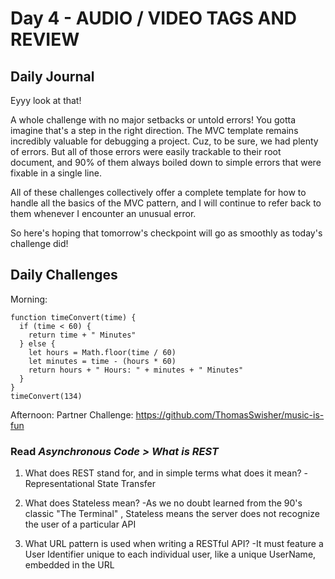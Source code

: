 # Day 4 - AUDIO / VIDEO TAGS AND REVIEW

## Daily Journal
Eyyy look at that!

A whole challenge with no major setbacks or untold errors!
You gotta imagine that's a step in the right direction.  The MVC template remains incredibly valuable for debugging a project.  Cuz, to be sure, we had plenty of errors.  But all of those errors were easily trackable to their root document, and 90% of them always boiled down to simple errors that were fixable in a single line.

All of these challenges collectively offer a complete template for how to handle all the basics of the MVC pattern, and I will continue to refer back to them whenever I encounter an unusual error.

So here's hoping that tomorrow's checkpoint will go as smoothly as today's challenge did!

## Daily Challenges

Morning: 
``` JS
function timeConvert(time) {
  if (time < 60) {
    return time + " Minutes"
  } else {
    let hours = Math.floor(time / 60)
    let minutes = time - (hours * 60)
    return hours + " Hours: " + minutes + " Minutes"
  }
}
timeConvert(134)
```

Afternoon: Partner Challenge: https://github.com/ThomasSwisher/music-is-fun

### Read *Asynchronous Code > What is REST*

1. What does REST stand for, and in simple terms what does it mean?
    -Representational State Transfer

2. What does Stateless mean?
    -As we no doubt learned from the 90's classic "The Terminal" , Stateless means the server does not recognize the user of a particular API

3. What URL pattern is used when writing a RESTful API?
    -It must feature a User Identifier unique to each individual user, like a unique UserName, embedded in the URL